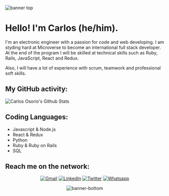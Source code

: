 ![banner top](https://user-images.githubusercontent.com/78050026/110169108-30c2c700-7dc6-11eb-9902-34e2228a98d6.png)


# Hello! I'm Carlos (he/him).

I'm an electronic engineer with a passion for code and web developing. I am styding hard at Microverse to become an international full stack developer. At the end of the program I will be skilled at technical skills such as Ruby, Rails, JavaScript, React and Redux.

Also, I will have a lot of experience with scrum, teamwork and professional soft skills.

## My GitHub activity:

<img align="left" alt="Carlos Osorio's Github Stats" src="https://github-readme-stats.vercel.app/api?username=carlos-osorio-developer&show_icons=true&hide_border=true"/>
<br>

## Coding Languages:

* Javascript & Node.js
* React & Redux
* Python
* Ruby & Ruby on Rails
* SQL

## Reach me on the network:

<p align="center">
  <a href="mailto:osorio.uis@gmail.com" target="_blank"><img src="https://img.shields.io/badge/Gmail-D14836?style=for-the-badge&logo=gmail&logoColor=white" alt="Gmail"></a>
  <a href="https://www.linkedin.com/in/carlos-osorio-developer/" target="_blank"><img src="https://img.shields.io/badge/LinkedIn-%230077B5.svg?&style=for-the-badge&logo=linkedin&logoColor=white" alt="LinkedIn"></a>
  <a href="https://twitter.com/OsorioDevelops" target="_blank"><img src="https://img.shields.io/badge/Twitter-1DA1F2.svg?&style=for-the-badge&logo=twitter&logoColor=white" alt="Twitter"></a>
  <a href="https://api.whatsapp.com/send?phone=573014611183" target="_blank"><img src="https://img.shields.io/badge/WhatsApp-25D366?style=for-the-badge&logo=whatsapp&logoColor=white" alt="Whatsapp"></a>
</p>

<p align="center">
<img src="https://user-images.githubusercontent.com/78050026/110169139-3ddfb600-7dc6-11eb-8915-44d291d292c1.png" alt="banner-bottom">
</p>
